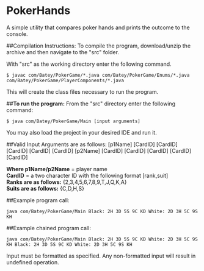 # PokerHands

A simple utility that compares poker hands and prints the outcome to the console.

##Compilation Instructions:
To compile the program, download/unzip the archive and then navigate to the "src" folder.   

With "src" as the working directory enter the following command.
```
$ javac com/Batey/PokerGame/*.java com/Batey/PokerGame/Enums/*.java com/Batey/PokerGame/PlayerComponents/*.java
```
This will create the class files necessary to run the program.

##**To run the program:**
From the "src" directory enter the following command:
```
$ java com/Batey/PokerGame/Main [input arguments]
```
You may also load the project in your desired IDE and run it.

##Valid Input Arguments are as follows:
[p1Name] [CardID] [CardID] [CardID] [CardID] [CardID] [p2Name] [CardID] [CardID] [CardID] [CardID] [CardID]

**Where p1Name/p2Name** = player name     
**CardID** = a two character ID with the following format [rank,suit]   
**Ranks are as follows:** {2,3,4,5,6,7,8,9,T,J,Q,K,A}   
**Suits are as follows:** {C,D,H,S}   

##Example program call:
```
java com/Batey/PokerGame/Main Black: 2H 3D 5S 9C KD White: 2D 3H 5C 9S KH
```
##Example chained program call:
```
java com/Batey/PokerGame/Main Black: 2H 3D 5S 9C KD White: 2D 3H 5C 9S KH Black: 2H 3D 5S 9C KD White: 2D 3H 5C 9S KH
```
Input must be formatted as specified. Any non-formatted input will result in undefined operation.
